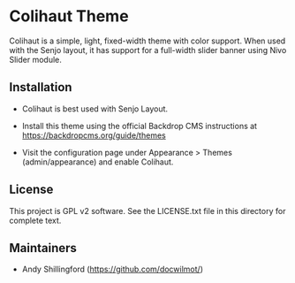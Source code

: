Colihaut Theme
====================
Colihaut is a simple, light, fixed-width theme with color support. When used 
with the Senjo layout, it has support for a full-width slider banner using Nivo 
Slider module.


Installation
------------
- Colihaut is best used with Senjo Layout.

- Install this theme using the official Backdrop CMS instructions at
  https://backdropcms.org/guide/themes

- Visit the configuration page under Appearance > Themes (admin/appearance) 
  and enable Colihaut.

License
-------

This project is GPL v2 software. See the LICENSE.txt file in this directory for
complete text.

Maintainers
-----------

- Andy Shillingford (https://github.com/docwilmot/)
